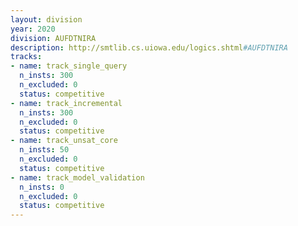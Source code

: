 ```yaml
---
layout: division
year: 2020
division: AUFDTNIRA
description: http://smtlib.cs.uiowa.edu/logics.shtml#AUFDTNIRA
tracks:
- name: track_single_query
  n_insts: 300
  n_excluded: 0
  status: competitive
- name: track_incremental
  n_insts: 300
  n_excluded: 0
  status: competitive
- name: track_unsat_core
  n_insts: 50
  n_excluded: 0
  status: competitive
- name: track_model_validation
  n_insts: 0
  n_excluded: 0
  status: competitive
---
```


